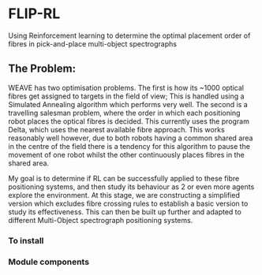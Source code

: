 # FLIP-RL
Using Reinforcement learning to determine the optimal placement order of fibres in pick-and-place multi-object spectrographs

## The Problem:

WEAVE has two optimisation problems. The first is how its ~1000 optical fibres get assigned to targets in the field of view; This is handled using a Simulated Annealing algorithm which performs very well. The second is a travelling salesman problem, where the order in which each positioning robot places the optical fibres is decided. This currently uses the program Delta, which uses the nearest available fibre approach. This works reasonably well however, due to both robots having a common shared area in the centre of the field there is a tendency for this algorithm to pause the movement of one robot whilst the other continuously places fibres in the shared area.

My goal is to determine if RL can be successfully applied to these fibre positioning systems, and then study its behaviour as 2 or even more agents explore the environment. At this stage, we are constructing a simplified version which excludes fibre crossing rules to establish a basic version to study its effectiveness. This can then be built up further and adapted to different Multi-Object spectrograph positioning systems.

### To install


### Module components

